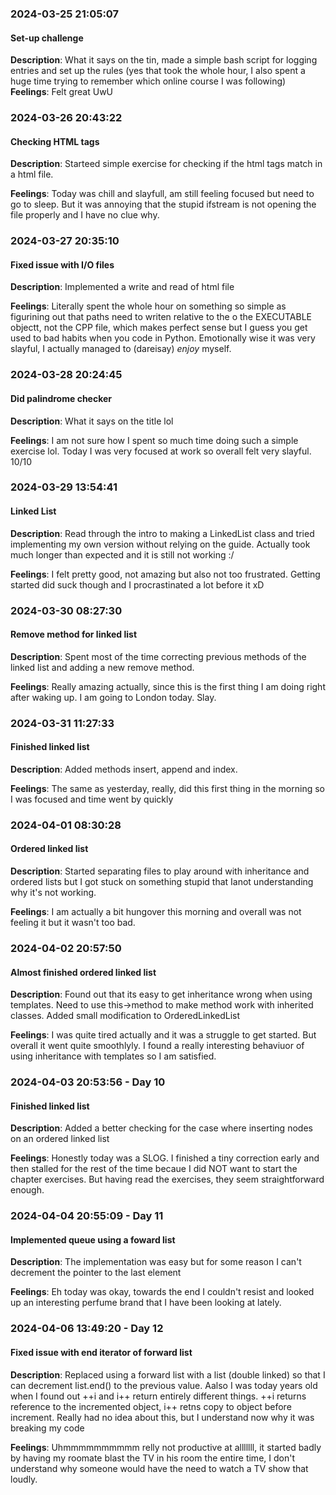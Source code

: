 
### 2024-03-25 21:05:07
#### Set-up challenge
**Description**: What it says on the tin, made a simple bash script for logging entries and set up the rules (yes that took the whole hour, I also spent a huge time trying to remember which online course I was following)
**Feelings**: Felt great UwU


### 2024-03-26 20:43:22
#### Checking HTML tags
**Description**: Starteed simple exercise for checking if the html tags match in a html file.

**Feelings**: Today was chill and slayfull, am still feeling focused but need to go to sleep. But it was annoying that the stupid ifstream is not opening the file properly and I have no clue why.


### 2024-03-27 20:35:10
#### Fixed issue with I/O files
**Description**: Implemented a write and read of html file

**Feelings**: Literally spent the whole hour on something so simple as figurining out that paths need to writen relative to the o the EXECUTABLE objectt, not the CPP file, which makes perfect sense but I guess you get used to bad habits when you code in Python. Emotionally wise it was very slayful, I actually managed to (dareisay) *enjoy* myself.


### 2024-03-28 20:24:45
#### Did palindrome checker
**Description**: What it says on the title lol

**Feelings**: I am not sure how I spent so much time doing such a simple exercise lol. Today I was very focused at work so overall felt very slayful. 10/10


### 2024-03-29 13:54:41
#### Linked List
**Description**: Read through the intro to making a LinkedList class and tried implementing my own version without relying on the guide. Actually took much longer than expected and it is still not working :/

**Feelings**: I felt pretty good, not amazing but also not too frustrated. Getting started did suck though and I procrastinated a lot before it xD


### 2024-03-30 08:27:30
#### Remove method for linked list
**Description**: Spent most of the time correcting previous methods of the linked list and adding a new remove method.

**Feelings**: Really amazing actually, since this is the first thing I am doing right after waking up. I am going to London today. Slay.


### 2024-03-31 11:27:33
#### Finished linked list
**Description**: Added methods insert, append and index.

**Feelings**: The same as yesterday, really, did this first thing in the morning so I was focused and time went by quickly


### 2024-04-01 08:30:28
#### Ordered linked list
**Description**: Started separating files to play around with inheritance and ordered lists but I got stuck on something stupid that Ianot understanding why it's not working.

**Feelings**: I am actually a bit hungover this morning and overall was not feeling it but it wasn't too bad.


### 2024-04-02 20:57:50
#### Almost finished ordered linked list
**Description**: Found out that its easy to get inheritance wrong when using templates. Need to use this->method to make method work with inherited classes. Added small modification to OrderedLinkedList

**Feelings**: I was quite tired actually and it was a struggle to get started. But overall it went quite smoothlyly. I found a really interesting behaviuor of using inheritance with templates so I am satisfied.


### 2024-04-03 20:53:56 - Day 10
#### Finished linked list
**Description**: Added a better checking for the case where inserting nodes on an ordered linked list

**Feelings**: Honestly today was a SLOG. I finished a tiny correction early and then stalled for the rest of the time becaue I did NOT want to start the chapter exercises. But having read the exercises, they seem straightforward enough.


### 2024-04-04 20:55:09 - Day 11
#### Implemented queue using a foward list
**Description**: The implementation was easy but for some reason I can't decrement the pointer to the last element

**Feelings**: Eh today was okay, towards the end I couldn't resist and looked up an interesting perfume brand that I have been looking at lately.


### 2024-04-06 13:49:20 - Day 12
#### Fixed issue with end iterator of forward list
**Description**: Replaced using a forward list with a list (double linked) so that I can decrement list.end() to the previous value. Aalso I was today years old when I found out ++i and i++ return entirely different things. ++i returns reference to the incremented object, i++ retns copy to object before increment. Really had no idea about this, but I understand now why it was breaking my code

**Feelings**: Uhmmmmmmmmmm relly not productive at alllllll, it started badly by having my roomate blast the TV in his room the entire time, I don't understand why someone would have the need to watch a TV show that loudly.

